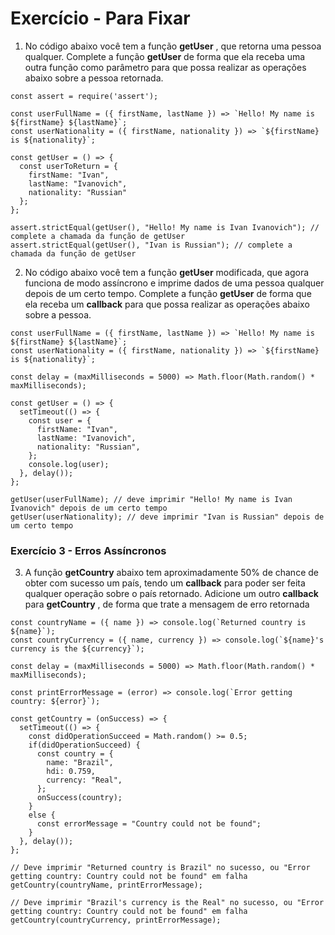 # Exercício - Para Fixar

1. No código abaixo você tem a função **getUser** , que retorna uma pessoa qualquer. Complete a função **getUser** de forma que ela receba uma outra função como parâmetro para que possa realizar as operações abaixo sobre a pessoa retornada.

```
const assert = require('assert');

const userFullName = ({ firstName, lastName }) => `Hello! My name is ${firstName} ${lastName}`;
const userNationality = ({ firstName, nationality }) => `${firstName} is ${nationality}`;

const getUser = () => {
  const userToReturn = {
    firstName: "Ivan",
    lastName: "Ivanovich",
    nationality: "Russian"
  };
};

assert.strictEqual(getUser(), "Hello! My name is Ivan Ivanovich"); // complete a chamada da função de getUser
assert.strictEqual(getUser(), "Ivan is Russian"); // complete a chamada da função de getUser
```

2. No código abaixo você tem a função **getUser** modificada, que agora funciona de modo assíncrono e imprime dados de uma pessoa qualquer depois de um certo tempo. Complete a função **getUser** de forma que ela receba um **callback** para que possa realizar as operações abaixo sobre a pessoa.

```
const userFullName = ({ firstName, lastName }) => `Hello! My name is ${firstName} ${lastName}`;
const userNationality = ({ firstName, nationality }) => `${firstName} is ${nationality}`;

const delay = (maxMilliseconds = 5000) => Math.floor(Math.random() * maxMilliseconds);

const getUser = () => {
  setTimeout(() => {
    const user = {
      firstName: "Ivan",
      lastName: "Ivanovich",
      nationality: "Russian",
    };
    console.log(user);
  }, delay());
};

getUser(userFullName); // deve imprimir "Hello! My name is Ivan Ivanovich" depois de um certo tempo
getUser(userNationality); // deve imprimir "Ivan is Russian" depois de um certo tempo
```

### Exercício 3 - Erros Assíncronos

3. A função **getCountry** abaixo tem aproximadamente 50% de chance de obter com sucesso um país, tendo um **callback** para poder ser feita qualquer operação sobre o país retornado. Adicione um outro **callback** para **getCountry** , de forma que trate a mensagem de erro retornada

```
const countryName = ({ name }) => console.log(`Returned country is ${name}`);
const countryCurrency = ({ name, currency }) => console.log(`${name}'s currency is the ${currency}`);

const delay = (maxMilliseconds = 5000) => Math.floor(Math.random() * maxMilliseconds);

const printErrorMessage = (error) => console.log(`Error getting country: ${error}`);

const getCountry = (onSuccess) => {
  setTimeout(() => {
    const didOperationSucceed = Math.random() >= 0.5;
    if(didOperationSucceed) {
      const country = {
        name: "Brazil",
        hdi: 0.759,
        currency: "Real",
      };
      onSuccess(country);
    }
    else {
      const errorMessage = "Country could not be found";
    }
  }, delay());
};

// Deve imprimir "Returned country is Brazil" no sucesso, ou "Error getting country: Country could not be found" em falha
getCountry(countryName, printErrorMessage);

// Deve imprimir "Brazil's currency is the Real" no sucesso, ou "Error getting country: Country could not be found" em falha
getCountry(countryCurrency, printErrorMessage);
```